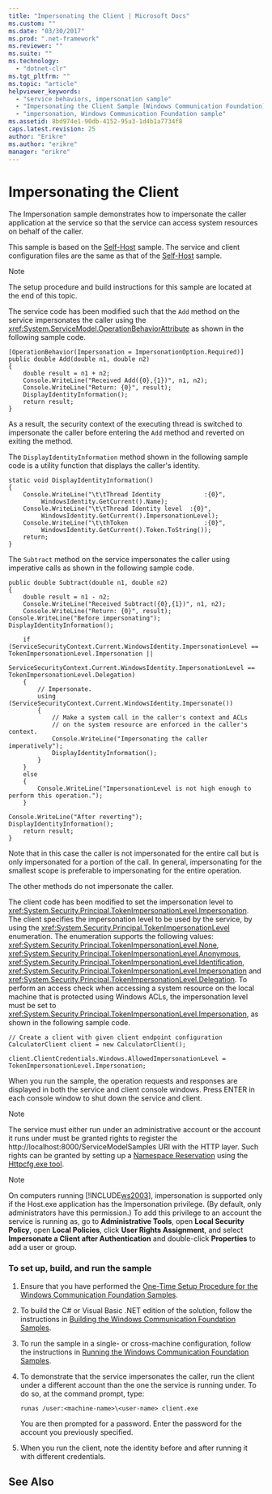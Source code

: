 ```yaml
---
title: "Impersonating the Client | Microsoft Docs"
ms.custom: ""
ms.date: "03/30/2017"
ms.prod: ".net-framework"
ms.reviewer: ""
ms.suite: ""
ms.technology: 
  - "dotnet-clr"
ms.tgt_pltfrm: ""
ms.topic: "article"
helpviewer_keywords: 
  - "service behaviors, impersonation sample"
  - "Impersonating the Client Sample [Windows Communication Foundation]"
  - "impersonation, Windows Communication Foundation sample"
ms.assetid: 8bd974e1-90db-4152-95a3-1d4b1a7734f8
caps.latest.revision: 25
author: "Erikre"
ms.author: "erikre"
manager: "erikre"
---
```

# Impersonating the Client
The Impersonation sample demonstrates how to impersonate the caller application at the service so that the service can access system resources on behalf of the caller.  
  
 This sample is based on the [Self-Host](../../../../docs/framework/wcf/samples/self-host.md) sample. The service and client configuration files are the same as that of the [Self-Host](../../../../docs/framework/wcf/samples/self-host.md) sample.  
  
> [!NOTE]
>  The setup procedure and build instructions for this sample are located at the end of this topic.  
  
 The service code has been modified such that the `Add` method on the service impersonates the caller using the <xref:System.ServiceModel.OperationBehaviorAttribute> as shown in the following sample code.  
  
```  
[OperationBehavior(Impersonation = ImpersonationOption.Required)]  
public double Add(double n1, double n2)  
{  
    double result = n1 + n2;  
    Console.WriteLine("Received Add({0},{1})", n1, n2);  
    Console.WriteLine("Return: {0}", result);  
    DisplayIdentityInformation();  
    return result;  
}  
```  
  
 As a result, the security context of the executing thread is switched to impersonate the caller before entering the `Add` method and reverted on exiting the method.  
  
 The `DisplayIdentityInformation` method shown in the following sample code is a utility function that displays the caller's identity.  
  
```  
static void DisplayIdentityInformation()  
{  
    Console.WriteLine("\t\tThread Identity            :{0}",  
         WindowsIdentity.GetCurrent().Name);  
    Console.WriteLine("\t\tThread Identity level  :{0}",   
         WindowsIdentity.GetCurrent().ImpersonationLevel);  
    Console.WriteLine("\t\thToken                     :{0}",  
         WindowsIdentity.GetCurrent().Token.ToString());  
    return;  
}  
```  
  
 The `Subtract` method on the service impersonates the caller using imperative calls as shown in the following sample code.  
  
```  
public double Subtract(double n1, double n2)  
{  
    double result = n1 - n2;  
    Console.WriteLine("Received Subtract({0},{1})", n1, n2);  
    Console.WriteLine("Return: {0}", result);  
Console.WriteLine("Before impersonating");  
DisplayIdentityInformation();  
  
    if (ServiceSecurityContext.Current.WindowsIdentity.ImpersonationLevel == TokenImpersonationLevel.Impersonation ||  
        ServiceSecurityContext.Current.WindowsIdentity.ImpersonationLevel == TokenImpersonationLevel.Delegation)  
    {  
        // Impersonate.  
        using (ServiceSecurityContext.Current.WindowsIdentity.Impersonate())  
        {  
            // Make a system call in the caller's context and ACLs   
            // on the system resource are enforced in the caller's context.   
            Console.WriteLine("Impersonating the caller imperatively");  
            DisplayIdentityInformation();  
        }  
    }  
    else  
    {  
        Console.WriteLine("ImpersonationLevel is not high enough to perform this operation.");  
    }  
  
Console.WriteLine("After reverting");  
DisplayIdentityInformation();  
    return result;  
}  
```  
  
 Note that in this case the caller is not impersonated for the entire call but is only impersonated for a portion of the call. In general, impersonating for the smallest scope is preferable to impersonating for the entire operation.  
  
 The other methods do not impersonate the caller.  
  
 The client code has been modified to set the impersonation level to <xref:System.Security.Principal.TokenImpersonationLevel.Impersonation>. The client specifies the impersonation level to be used by the service, by using the <xref:System.Security.Principal.TokenImpersonationLevel> enumeration. The enumeration supports the following values: <xref:System.Security.Principal.TokenImpersonationLevel.None>, <xref:System.Security.Principal.TokenImpersonationLevel.Anonymous>, <xref:System.Security.Principal.TokenImpersonationLevel.Identification>, <xref:System.Security.Principal.TokenImpersonationLevel.Impersonation> and <xref:System.Security.Principal.TokenImpersonationLevel.Delegation>. To perform an access check when accessing a system resource on the local machine that is protected using Windows ACLs, the impersonation level must be set to <xref:System.Security.Principal.TokenImpersonationLevel.Impersonation>, as shown in the following sample code.  
  
```  
// Create a client with given client endpoint configuration  
CalculatorClient client = new CalculatorClient();  
  
client.ClientCredentials.Windows.AllowedImpersonationLevel = TokenImpersonationLevel.Impersonation;  
```  
  
 When you run the sample, the operation requests and responses are displayed in both the service and client console windows. Press ENTER in each console window to shut down the service and client.  
  
> [!NOTE]
>  The service must either run under an administrative account or the account it runs under must be granted rights to register the http://localhost:8000/ServiceModelSamples URI with the HTTP layer. Such rights can be granted by setting up a [Namespace Reservation](http://go.microsoft.com/fwlink/?LinkId=95012) using the [Httpcfg.exe tool](http://go.microsoft.com/fwlink/?LinkId=95010).  
  
> [!NOTE]
>  On computers running [!INCLUDE[ws2003](../../../../includes/ws2003-md.md)], impersonation is supported only if the Host.exe application has the Impersonation privilege. (By default, only administrators have this permission.) To add this privilege to an account the service is running as, go to **Administrative Tools**, open **Local Security Policy**, open **Local Policies**, click **User Rights Assignment**, and select **Impersonate a Client after Authentication** and double-click **Properties** to add a user or group.  
  
### To set up, build, and run the sample  
  
1.  Ensure that you have performed the [One-Time Setup Procedure for the Windows Communication Foundation Samples](../../../../docs/framework/wcf/samples/one-time-setup-procedure-for-the-wcf-samples.md).  
  
2.  To build the C# or Visual Basic .NET edition of the solution, follow the instructions in [Building the Windows Communication Foundation Samples](../../../../docs/framework/wcf/samples/building-the-samples.md).  
  
3.  To run the sample in a single- or cross-machine configuration, follow the instructions in [Running the Windows Communication Foundation Samples](../../../../docs/framework/wcf/samples/running-the-samples.md).  
  
4.  To demonstrate that the service impersonates the caller, run the client under a different account than the one the service is running under. To do so, at the command prompt, type:  
  
    ```  
    runas /user:<machine-name>\<user-name> client.exe  
    ```  
  
     You are then prompted for a password. Enter the password for the account you previously specified.  
  
5.  When you run the client, note the identity before and after running it with different credentials.  
  
## See Also
